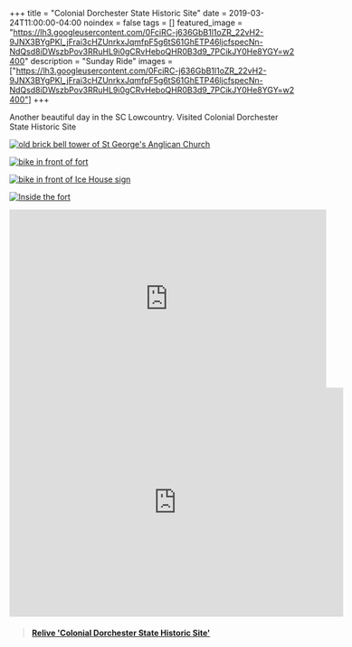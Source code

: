 +++
title =  "Colonial Dorchester State Historic Site"
date = 2019-03-24T11:00:00-04:00
noindex = false
tags = []
featured_image = "https://lh3.googleusercontent.com/0FciRC-j636GbB1l1oZR_22vH2-9JNX3BYgPKl_jFrai3cHZUnrkxJqmfpF5g6tS61GhETP46ljcfspecNn-NdQsd8iDWszbPov3RRuHL9i0gCRvHeboQHR0B3d9_7PCikJY0He8YGY=w2400"
description = "Sunday Ride"
images = ["https://lh3.googleusercontent.com/0FciRC-j636GbB1l1oZR_22vH2-9JNX3BYgPKl_jFrai3cHZUnrkxJqmfpF5g6tS61GhETP46ljcfspecNn-NdQsd8iDWszbPov3RRuHL9i0gCRvHeboQHR0B3d9_7PCikJY0He8YGY=w2400"]
+++

Another beautiful day in the SC Lowcountry. Visited Colonial Dorchester State Historic Site


[![old brick bell tower of St George's Anglican Church](https://lh3.googleusercontent.com/RIKXL8S9n6GXZatUxcI8W2v2ozL24VcnI6nqwmYDWeg7VR5qkg5gZGs2z5jt_f7raUMBv-4K0pmKFTteY-Hqoc7LNg8xzqfcycncXNVNrjepoY84AeqKLBOa6hz6jfWuZjoOftFcQcI=w2400)](https://lh3.googleusercontent.com/RIKXL8S9n6GXZatUxcI8W2v2ozL24VcnI6nqwmYDWeg7VR5qkg5gZGs2z5jt_f7raUMBv-4K0pmKFTteY-Hqoc7LNg8xzqfcycncXNVNrjepoY84AeqKLBOa6hz6jfWuZjoOftFcQcI=w2400)


[![bike in front of fort](https://lh3.googleusercontent.com/DT0kEY3FbSuasvwSG4puyOZt-s4uRoTHFnSURb1NqgTW09m6voEp0lW0FizflWpzPx4gvpFkn0uFfsboqPS2rm89yJX0EFw_oz-YWcftPWoY7XsZKpLOrD23wuMFg5RaaZ5bbPcIIeY=w2400)](https://lh3.googleusercontent.com/DT0kEY3FbSuasvwSG4puyOZt-s4uRoTHFnSURb1NqgTW09m6voEp0lW0FizflWpzPx4gvpFkn0uFfsboqPS2rm89yJX0EFw_oz-YWcftPWoY7XsZKpLOrD23wuMFg5RaaZ5bbPcIIeY=w2400)

[![bike in front of Ice House sign](https://lh3.googleusercontent.com/QlXI8sTDc6u2dori4JunvKnydc7Nbnb9OTt5e2-JDGZvzZdbt7MfFRYtOErI00xjGxTYT--IRg7IEP_iL1dZEQeEguvBXfOFkZHjWgzqn2vn2QAoVhWhVcYfGzR1VWcdNPTM8E5o3vA=w2400)](https://lh3.googleusercontent.com/QlXI8sTDc6u2dori4JunvKnydc7Nbnb9OTt5e2-JDGZvzZdbt7MfFRYtOErI00xjGxTYT--IRg7IEP_iL1dZEQeEguvBXfOFkZHjWgzqn2vn2QAoVhWhVcYfGzR1VWcdNPTM8E5o3vA=w2400)

[![Inside the fort](https://lh3.googleusercontent.com/0acsIZIWyI1cCv_2gdXfCne3aXfFqhcPzW5BMOyfj1PVS0sNLHeC5ZuvY6Cc7ff2Wqq-B_I0ZDPUrtWKzG1sT8TeFTyePCsTgMg386CbCxBYxUUpYdFCjN9IRYYcB2Y4y-ZYnvDR114=w2400)](https://lh3.googleusercontent.com/0acsIZIWyI1cCv_2gdXfCne3aXfFqhcPzW5BMOyfj1PVS0sNLHeC5ZuvY6Cc7ff2Wqq-B_I0ZDPUrtWKzG1sT8TeFTyePCsTgMg386CbCxBYxUUpYdFCjN9IRYYcB2Y4y-ZYnvDR114=w2400)

<iframe width="560" height="315" src="https://www.youtube.com/embed/mfyYisrfilA" frameborder="0" allow="accelerometer; autoplay; encrypted-media; gyroscope; picture-in-picture" allowfullscreen></iframe>

<iframe height='405' width='590' frameborder='0' allowtransparency='true' scrolling='no' src='https://www.strava.com/activities/2237746484/embed/d209a6ed041752e4fff48761c4f2fa63ed4138cc'></iframe>

<blockquote class="embedly-card" data-card-controls="0" data-card-key="f1631a41cb254ca5b035dc5747a5bd75"><h4><a href="https://www.relive.cc/view/2237746484?r=embed-site">Relive 'Colonial Dorchester State Historic Site'</a></h4></blockquote>
        <script async src="https://cdn.embedly.com/widgets/platform.js" charset="UTF-8"></script>
